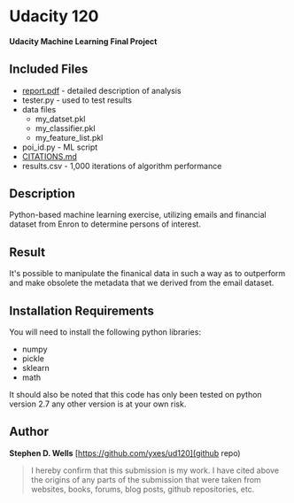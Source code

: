# Udacity 120
#### Udacity Machine Learning Final Project

## Included Files
* [report.pdf](https://github.com/yxes/ud120/blob/master/report.pdf) - detailed description of analysis
* tester.py - used to test results
* data files
    * my_datset.pkl
    * my_classifier.pkl
    * my_feature_list.pkl
* poi_id.py - ML script
* [CITATIONS.md](https://github.com/yxes/ud120/blob/master/CITATIONS.md)
* results.csv - 1,000 iterations of algorithm performance

## Description
Python-based machine learning exercise, utilizing emails
and financial dataset from Enron to determine persons of
interest.

## Result
It's possible to manipulate the finanical data in such
a way as to outperform and make obsolete the metadata
that we derived from the email dataset.

## Installation Requirements
You will need to install the following python libraries:
* numpy
* pickle
* sklearn
* math 

It should also be noted that this code has only been
tested on python version 2.7 any other version is at
your own risk.

## Author
**Stephen D. Wells**
[https://github.com/yxes/ud120](github repo)

> I hereby confirm that this submission is my work. I have cited above the origins of any parts of the submission that were taken from websites, books, forums, blog posts, github repositories, etc.
